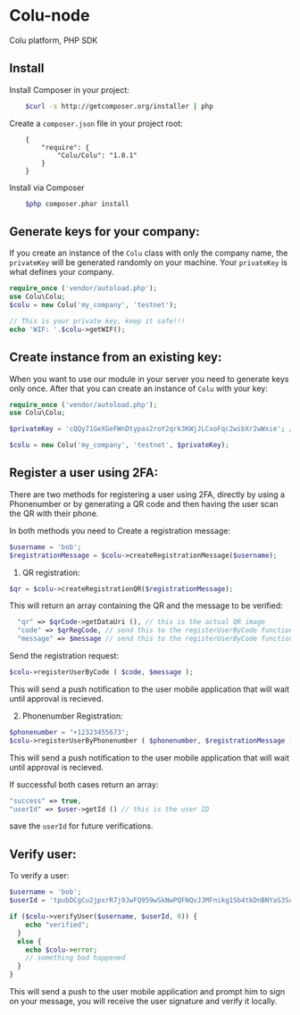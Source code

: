 # Colu-node
Colu platform, PHP SDK

## Install

Install Composer in your project:
```bash
    $curl -s http://getcomposer.org/installer | php
```
Create a `composer.json` file in your project root:
```code
    {
        "require": {
            "Colu/Colu": "1.0.1"
        }
    }
```
Install via Composer
```bash
    $php composer.phar install
```

## Generate keys for your company:
If you create an instance of the ```Colu``` class with only the company name, the ```privateKey``` will be generated randomly on your machine.
Your ```privateKey``` is what defines your company.

```php
require_once ('vendor/autoload.php');
use Colu\Colu;
$colu = new Colu('my_company', 'testnet');

// This is your private key, keep it safe!!!
echo 'WIF: '.$colu->getWIF();
```

## Create instance from an existing key:
When you want to use our module in your server you need to generate keys only once. After that you can create an instance of ```Colu``` with your key:

```php
require_once ('vendor/autoload.php');
use Colu\Colu;

$privateKey = 'cQQy71GeXGeFWnDtypas2roY2qrk3KWjJLCxoFqc2wibXr2wWxie'; // this is the WIF version of a private key

$colu = new Colu('my_company', 'testnet', $privateKey);
```

## Register a user using 2FA:
There are two methods for registering a user using 2FA, directly by using a Phonenumber or by generating a QR code and then having the user scan the QR with their phone.

In both methods you need to Create a registration message:

  ```php
  $username = 'bob';
  $registrationMessage = $colu->createRegistrationMessage($username);
  ```  
  
1. QR registration:
  ```php
  $qr = $colu->createRegistrationQR($registrationMessage);
  ```  
  This will return an array containing the QR and the message to be verified:
  ```php
	"qr" => $qrCode->getDataUri (), // this is the actual QR image
	"code" => $qrRegCode, // send this to the registerUserByCode function
	"message" => $message // send this to the registerUserByCode function 
  ```
  Send the registration request:
  ```php
  $colu->registerUserByCode ( $code, $message );
  ```
  This will send a push notification to the user mobile application that will wait until approval is recieved.

2. Phonenumber Registration:
  ```php
  $phonenumber = "+12323455673";
  $colu->registerUserByPhonenumber ( $phonenumber, $registrationMessage );
  ```
  This will send a push notification to the user mobile application that will wait until approval is recieved.
  
If successful both cases return an array:
```php
"success" => true,
"userId" => $user->getId () // this is the user ID
```
save the ```userId``` for future verifications.

## Verify user:
To verify a user:
```php
$username = 'bob';
$userId = 'tpubDCgCu2jpxrR7j9JwFQ959wSkNwPQFNQvJJMFnikg1Sb4tkDnBNYaS3Sc1BxKL71hk3jPkQStEY1VE9mTaQjF8kDfEhzxjWid7eVK5F7nWi5';

if ($colu->verifyUser($username, $userId, 0)) {
    echo "verified";
  }
  else {
    echo $colu->error;
    // something bad happened
  }
}
```
This will send a push to the user mobile application and prompt him to sign on your message, you will receive the user signature and verify it locally.
